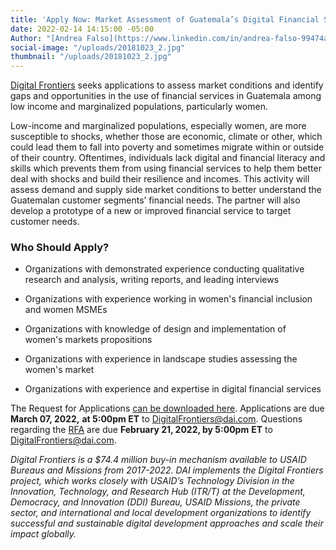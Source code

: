 ```yaml
---
title: 'Apply Now: Market Assessment of Guatemala’s Digital Financial Services'
date: 2022-02-14 14:15:00 -05:00
Author: "[Andrea Falso](https://www.linkedin.com/in/andrea-falso-99474a103/)"
social-image: "/uploads/20181023_2.jpg"
thumbnail: "/uploads/20181023_2.jpg"
---
```


[Digital Frontiers](https://www.dai.com/our-work/projects/worldwide-digital-frontiers-df) seeks applications to assess market conditions and identify gaps and opportunities in the use of financial services in Guatemala among low income and marginalized populations, particularly women.

Low-income and marginalized populations, especially women, are more susceptible to shocks, whether those are economic, climate or other, which could lead them to fall into poverty and sometimes migrate within or outside of their country. Oftentimes, individuals lack digital and financial literacy and skills which prevents them from using financial services to help them better deal with shocks and build their resilience and incomes. This activity will assess demand and supply side market conditions to better understand the Guatemalan customer segments’ financial needs. The partner will also develop a prototype of a new or improved financial service to target customer needs.

### Who Should Apply?

* Organizations with demonstrated experience conducting qualitative research and analysis, writing reports, and leading interviews

* Organizations with experience working in women's financial inclusion and women MSMEs

* Organizations with knowledge of design and implementation of women's markets propositions

* Organizations with experience in landscape studies assessing the women's market

* Organizations with experience and expertise in digital financial services

The Request for Applications [can be downloaded  here](https://dai-assets.s3.amazonaws.com/rfps/RFA%202022-06%20Guatemala%20DFS%20Assessment.pdf). Applications are due **March 07, 2022,** **at 5:00pm ET** to [DigitalFrontiers@dai.com](mailto:DigitalFrontiers@dai.com). Questions regarding the [RFA](https://dai-assets.s3.amazonaws.com/rfps/RFA%202022-06%20Guatemala%20DFS%20Assessment.pdf) are due **February 21, 2022, by 5:00pm** **ET** to [DigitalFrontiers@dai.com](mailto:DigitalFrontiers@dai.com).

*Digital Frontiers is a $74.4 million buy-in mechanism available to USAID Bureaus and Missions from 2017-2022. DAI implements the Digital Frontiers project, which works closely with USAID’s Technology Division in the Innovation, Technology, and Research Hub (ITR/T) at the Development, Democracy, and Innovation (DDI) Bureau, USAID Missions, the private sector, and international and local development organizations to identify successful and sustainable digital development approaches and scale their impact globally.*